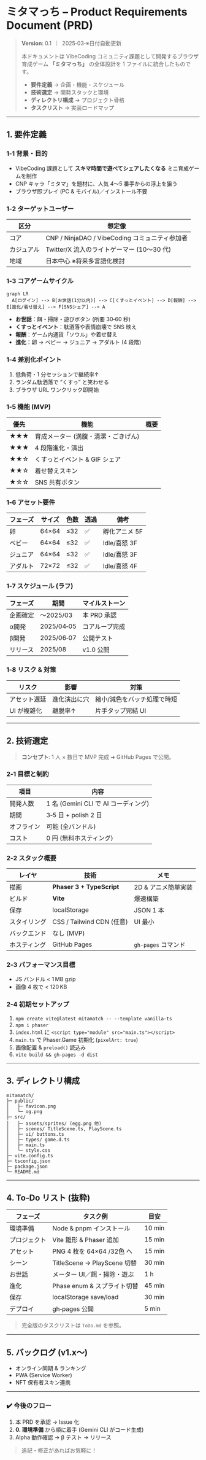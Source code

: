 # ミタマっち – Product Requirements Document (PRD)

> **Version**: 0.1 ｜ 2025‑03‑※日付自動更新
>
> 本ドキュメントは VibeCoding コミュニティ課題として開発するブラウザ育成ゲーム **「ミタマっち」** の全体設計を 1 ファイルに統合したものです。
>
> - **要件定義** → 企画・機能・スケジュール
> - **技術選定** → 開発スタックと環境
> - **ディレクトリ構成** → プロジェクト骨格
> - **タスクリスト** → 実装ロードマップ

---

## 1. 要件定義

### 1‑1 背景・目的

- VibeCoding 課題として **スキマ時間で遊べてシェアしたくなる** ミニ育成ゲームを制作
- CNP キャラ「ミタマ」を題材に、人気 4〜5 番手からの浮上を狙う
- ブラウザ即プレイ (PC & モバイル)／インストール不要

### 1‑2 ターゲットユーザー

| 区分    | 想定像                                   |
| ----- | ------------------------------------- |
| コア    | CNP / NinjaDAO / VibeCoding コミュニティ参加者 |
| カジュアル | Twitter/X 流入のライトゲーマー (10〜30 代)        |
| 地域    | 日本中心 ※将来多言語化検討                        |

### 1‑3 コアゲームサイクル

```mermaid
graph LR
  A[ログイン] --> B[お世話(1分以内)] --> C[くすっとイベント] --> D[報酬] --> E[進化/着せ替え] --> F[SNSシェア] --> A
```

- **お世話**：餌・掃除・遊びボタン (所要 30‑60 秒)
- **くすっとイベント**：駄洒落や表情崩壊で SNS 映え
- **報酬**：ゲーム内通貨「ソウル」や着せ替え
- **進化**：卵 → ベビー → ジュニア → アダルト (4 段階)

### 1‑4 差別化ポイント

1. 低負荷・1 分セッションで継続率↑
2. ランダム駄洒落で “くすっ” と笑わせる
3. ブラウザ URL ワンクリック即開始

### 1‑5 機能 (MVP)

| 優先  | 機能                  | 概要 |
| --- | ------------------- | -- |
| ★★★ | 育成メーター (満腹・清潔・ごきげん) |    |
| ★★★ | 4 段階進化・演出           |    |
| ★★☆ | くすっとイベント & GIF シェア  |    |
| ★★☆ | 着せ替えスキン             |    |
| ★☆☆ | SNS 共有ボタン           |    |

### 1‑6 アセット要件

| フェーズ | サイズ   | 色数  | 透過 | 備考         |
| ---- | ----- | --- | -- | ---------- |
| 卵    | 64×64 | ≤32 | ✅  | 孵化アニメ 5F   |
| ベビー  | 64×64 | ≤32 | ✅  | Idle/喜怒 3F |
| ジュニア | 64×64 | ≤32 | ✅  | Idle/喜怒 3F |
| アダルト | 72×72 | ≤32 | ✅  | Idle/喜怒 4F |

### 1‑7 スケジュール (ラフ)

| フェーズ | 期間         | マイルストーン  |
| ---- | ---------- | -------- |
| 企画確定 | 〜2025/03   | 本 PRD 承認 |
| α開発  | 2025/04‑05 | コアループ完成  |
| β開発  | 2025/06‑07 | 公開テスト    |
| リリース | 2025/08    | v1.0 公開  |

### 1‑8 リスク & 対策

| リスク     | 影響     | 対策             |
| ------- | ------ | -------------- |
| アセット遅延  | 進化演出に穴 | 縮小/減色をバッチ処理で時短 |
| UI が複雑化 | 離脱率↑   | 片手タップ完結 UI     |

---

## 2. 技術選定

> **コンセプト**: 1 人 × 数日で MVP 完成 ➜ GitHub Pages で公開。

### 2‑1 目標と制約

| 項目    | 内容                           |
| ----- | ---------------------------- |
| 開発人数  | 1 名 (Gemini CLI で AI コーディング) |
| 期間    | 3‑5 日 + polish 2 日           |
| オフライン | 可能 (全バンドル)                   |
| コスト   | 0 円 (無料ホスティング)               |

### 2‑2 スタック概要

| レイヤ    | 技術                        | メモ              |
| ------ | ------------------------- | --------------- |
| 描画     | **Phaser 3 + TypeScript** | 2D & アニメ簡単実装    |
| ビルド    | **Vite**                  | 爆速構築            |
| 保存     | localStorage              | JSON 1 本        |
| スタイリング | CSS / Tailwind CDN (任意)   | UI 最小           |
| バックエンド | なし (MVP)                  |                 |
| ホスティング | GitHub Pages              | `gh‑pages` コマンド |

### 2‑3 パフォーマンス目標

- JS バンドル < 1 MB gzip
- 画像 4 枚で < 120 KB

### 2‑4 初期セットアップ

1. `npm create vite@latest mitamatch -- --template vanilla-ts`
2. `npm i phaser`
3. `index.html` に `<script type="module" src="main.ts"></script>`
4. `main.ts` で Phaser.Game 初期化 (`pixelArt: true`)
5. 画像配置 & `preload()` 読込み
6. `vite build && gh-pages -d dist`

---

## 3. ディレクトリ構成

```
mitamatch/
├─ public/
│   ├─ favicon.png
│   └─ og.png
├─ src/
│   ├─ assets/sprites/ (egg.png 他)
│   ├─ scenes/ TitleScene.ts, PlayScene.ts
│   ├─ ui/ buttons.ts
│   ├─ types/ game.d.ts
│   ├─ main.ts
│   └─ style.css
├─ vite.config.ts
├─ tsconfig.json
├─ package.json
└─ README.md
```

---

## 4. To‑Do リスト (抜粋)

| フェーズ   | タスク例                      | 目安     |
| ------ | ------------------------- | ------ |
| 環境準備   | Node & pnpm インストール        | 10 min |
| プロジェクト | Vite 雛形 & Phaser 追加       | 15 min |
| アセット   | PNG 4 枚を 64×64 /32色 へ     | 15 min |
| シーン    | TitleScene → PlayScene 切替 | 30 min |
| お世話    | メーター UI／餌・掃除・遊ぶ           | 1 h    |
| 進化     | Phase enum & スプライト切替      | 45 min |
| 保存     | localStorage save/load    | 30 min |
| デプロイ   | gh‑pages 公開               | 5 min  |

> 完全版のタスクリストは `ToDo.md` を参照。

---

## 5. バックログ (v1.x〜)

- オンライン同期 & ランキング
- PWA (Service Worker)
- NFT 保有者スキン連携

---

### ✔️ 今後のフロー

1. 本 PRD を承認 → Issue 化
2. **0. 環境準備** から順に着手 (Gemini CLI がコード生成)
3. Alpha 動作確認 → β テスト → リリース

> 追記・修正があればお気軽に！

